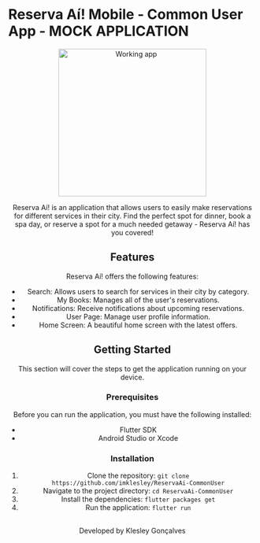 # Reserva Aí! Mobile - Common User App - MOCK APPLICATION

<div align="center">

  <img src="https://github.com/imklesley/ReservaAi-CommonUser/blob/master/workingproject.gif" alt="Working app"  width="300" />

<div/>

  
Reserva Aí! is an application that allows users to easily make reservations for different services in their city. Find the perfect spot for dinner, book a spa day, or reserve a spot for a much needed getaway - Reserva Aí! has you covered!


  
## Features

Reserva Aí! offers the following features:

- Search: Allows users to search for services in their city by category.
- My Books: Manages all of the user's reservations.
- Notifications: Receive notifications about upcoming reservations.
- User Page: Manage user profile information.
- Home Screen: A beautiful home screen with the latest offers.  
  
## Getting Started

This section will cover the steps to get the application running on your device.

### Prerequisites

Before you can run the application, you must have the following installed:

- Flutter SDK
- Android Studio or Xcode

### Installation

1. Clone the repository: `git clone https://github.com/imklesley/ReservaAi-CommonUser`
2. Navigate to the project directory: `cd ReservaAi-CommonUser`
3. Install the dependencies: `flutter packages get`
4. Run the application: `flutter run`

##

<p align="center">Developed by <span color="#007DFF" >Klesley Gonçalves</span></p>
